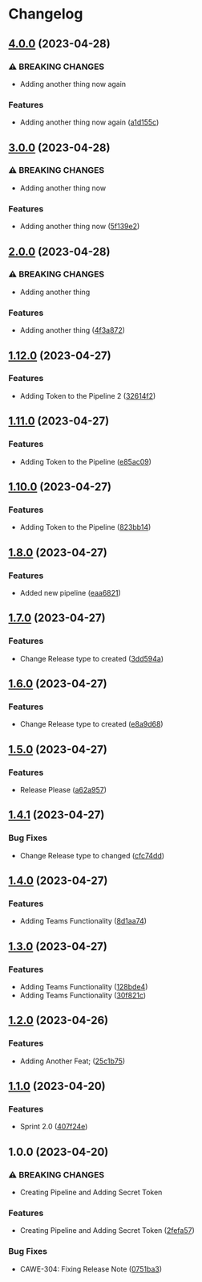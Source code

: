 # Changelog

## [4.0.0](https://github.com/ibukunolatunde1/releasenotes/compare/v3.0.0...v4.0.0) (2023-04-28)


### ⚠ BREAKING CHANGES

* Adding another thing now again

### Features

* Adding another thing now again ([a1d155c](https://github.com/ibukunolatunde1/releasenotes/commit/a1d155c2e1ed867fe9e819971929a82d75bc07e4))

## [3.0.0](https://github.com/ibukunolatunde1/releasenotes/compare/v2.0.0...v3.0.0) (2023-04-28)


### ⚠ BREAKING CHANGES

* Adding another thing now

### Features

* Adding another thing now ([5f139e2](https://github.com/ibukunolatunde1/releasenotes/commit/5f139e2c6d84c896db952bd23b4ba4d1078ff07e))

## [2.0.0](https://github.com/ibukunolatunde1/releasenotes/compare/v1.12.0...v2.0.0) (2023-04-28)


### ⚠ BREAKING CHANGES

* Adding another thing

### Features

* Adding another thing ([4f3a872](https://github.com/ibukunolatunde1/releasenotes/commit/4f3a87277bbf825ac67ed15af7932ade7342dbe4))

## [1.12.0](https://github.com/ibukunolatunde1/releasenotes/compare/v1.11.0...v1.12.0) (2023-04-27)


### Features

* Adding Token to the Pipeline 2 ([32614f2](https://github.com/ibukunolatunde1/releasenotes/commit/32614f21c8947637ce8505217e0a3099e48903a6))

## [1.11.0](https://github.com/ibukunolatunde1/releasenotes/compare/v1.10.1...v1.11.0) (2023-04-27)


### Features

* Adding Token to the Pipeline ([e85ac09](https://github.com/ibukunolatunde1/releasenotes/commit/e85ac090488da45fb44ebed969b04c1890be1a76))

## [1.10.0](https://github.com/ibukunolatunde1/releasenotes/compare/v1.9.0...v1.10.0) (2023-04-27)


### Features

* Adding Token to the Pipeline ([823bb14](https://github.com/ibukunolatunde1/releasenotes/commit/823bb1497863f313e3aa22d39c1548aa8880ffd5))

## [1.8.0](https://github.com/ibukunolatunde1/releasenotes/compare/v1.7.0...v1.8.0) (2023-04-27)


### Features

* Added new pipeline ([eaa6821](https://github.com/ibukunolatunde1/releasenotes/commit/eaa682199cfb06d1cdb11c0a7ed09c3c9481c4a8))

## [1.7.0](https://github.com/ibukunolatunde1/releasenotes/compare/v1.6.0...v1.7.0) (2023-04-27)


### Features

* Change Release type to created ([3dd594a](https://github.com/ibukunolatunde1/releasenotes/commit/3dd594a0292a8a77a4fb3a305a39b2543e399995))

## [1.6.0](https://github.com/ibukunolatunde1/releasenotes/compare/v1.5.0...v1.6.0) (2023-04-27)


### Features

* Change Release type to created ([e8a9d68](https://github.com/ibukunolatunde1/releasenotes/commit/e8a9d68aad39a64230914edd1569f4df891dee3f))

## [1.5.0](https://github.com/ibukunolatunde1/releasenotes/compare/v1.4.1...v1.5.0) (2023-04-27)


### Features

* Release Please ([a62a957](https://github.com/ibukunolatunde1/releasenotes/commit/a62a957aebe89109e79e46287af61f5e62e5be1c))

## [1.4.1](https://github.com/ibukunolatunde1/releasenotes/compare/v1.4.0...v1.4.1) (2023-04-27)


### Bug Fixes

* Change Release type to changed ([cfc74dd](https://github.com/ibukunolatunde1/releasenotes/commit/cfc74dd69731541f678fb52b51410e915e52f586))

## [1.4.0](https://github.com/ibukunolatunde1/releasenotes/compare/v1.3.0...v1.4.0) (2023-04-27)


### Features

* Adding Teams Functionality ([8d1aa74](https://github.com/ibukunolatunde1/releasenotes/commit/8d1aa74b10b5d9df135965e6ed3de680d6644154))

## [1.3.0](https://github.com/ibukunolatunde1/releasenotes/compare/v1.2.0...v1.3.0) (2023-04-27)


### Features

* Adding Teams Functionality ([128bde4](https://github.com/ibukunolatunde1/releasenotes/commit/128bde40d31349722219ff5203fcb1a595c3f9a6))
* Adding Teams Functionality ([30f821c](https://github.com/ibukunolatunde1/releasenotes/commit/30f821c90e932d75e9843fc6f6ab7eeaf721d08c))

## [1.2.0](https://github.com/ibukunolatunde1/releasenotes/compare/v1.1.0...v1.2.0) (2023-04-26)


### Features

* Adding Another Feat; ([25c1b75](https://github.com/ibukunolatunde1/releasenotes/commit/25c1b757d120f867709066418933634b82b47d57))

## [1.1.0](https://github.com/ibukunolatunde1/releasenotes/compare/v1.0.0...v1.1.0) (2023-04-20)


### Features

* Sprint 2.0 ([407f24e](https://github.com/ibukunolatunde1/releasenotes/commit/407f24ee0efd79069e4598f5dabef97887cdd14f))

## 1.0.0 (2023-04-20)


### ⚠ BREAKING CHANGES

* Creating Pipeline and Adding Secret Token

### Features

* Creating Pipeline and Adding Secret Token ([2fefa57](https://github.com/ibukunolatunde1/releasenotes/commit/2fefa57b351683674c7f9b44f507eee234121029))


### Bug Fixes

* CAWE-304: Fixing Release Note ([0751ba3](https://github.com/ibukunolatunde1/releasenotes/commit/0751ba3768646e4e0556d00866c9d6ccc6fa0541))
